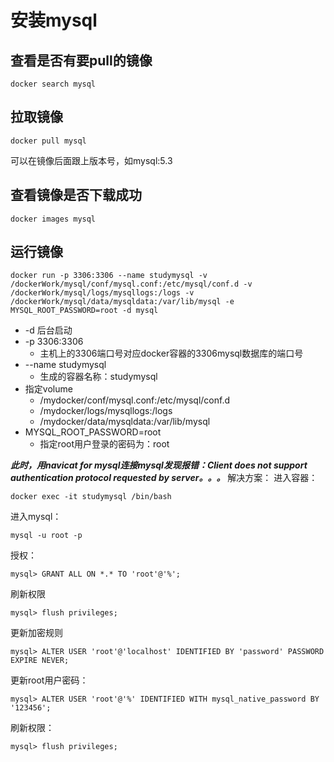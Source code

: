# 安装mysql
## 查看是否有要pull的镜像
```
docker search mysql
```
## 拉取镜像 
```
docker pull mysql
```
可以在镜像后面跟上版本号，如mysql:5.3

## 查看镜像是否下载成功
```
docker images mysql
```

## 运行镜像
```
docker run -p 3306:3306 --name studymysql -v /dockerWork/mysql/conf/mysql.conf:/etc/mysql/conf.d -v /dockerWork/mysql/logs/mysqllogs:/logs -v /dockerWork/mysql/data/mysqldata:/var/lib/mysql -e MYSQL_ROOT_PASSWORD=root -d mysql
```
* -d 后台启动
* -p 3306:3306
    * 主机上的3306端口号对应docker容器的3306mysql数据库的端口号
* --name studymysql
    * 生成的容器名称：studymysql
* 指定volume
    * /mydocker/conf/mysql.conf:/etc/mysql/conf.d
    * /mydocker/logs/mysqllogs:/logs
    * /mydocker/data/mysqldata:/var/lib/mysql
* MYSQL_ROOT_PASSWORD=root
    * 指定root用户登录的密码为：root

***此时，用navicat for mysql连接mysql发现报错：Client does not support authentication protocol requested  by server。。。***
解决方案：
进入容器：
```
docker exec -it studymysql /bin/bash
```

进入mysql：
```
mysql -u root -p
```
授权：
```
mysql> GRANT ALL ON *.* TO 'root'@'%';
```
刷新权限
```
mysql> flush privileges;
```
更新加密规则
```
mysql> ALTER USER 'root'@'localhost' IDENTIFIED BY 'password' PASSWORD EXPIRE NEVER;
```
更新root用户密码：
```
mysql> ALTER USER 'root'@'%' IDENTIFIED WITH mysql_native_password BY '123456';
```
刷新权限：
```
mysql> flush privileges;
```

